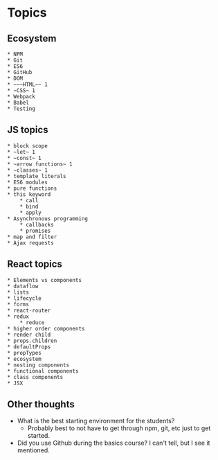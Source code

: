 # Topics

## Ecosystem
	* NPM
	* Git
	* ES6
	* GitHub
	* DOM
	* ~~~HTML~~ 1
	* ~CSS~ 1
    * Webpack
	* Babel
    * Testing
## JS topics
    * block scope
    * ~let~ 1
    * ~const~ 1
    * ~arrow functions~ 1
    * ~classes~ 1
    * template literals
    * ES6 modules
    * pure functions
    * this keyword
        * call
        * bind
        * apply
    * Asynchronous programming
        * callbacks
        * promises
    * map and filter
    * Ajax requests
## React topics
    * Elements vs components
    * dataflow
    * lists
    * lifecycle
    * forms
    * react-router
    * redux
        * reduce
    * higher order components
    * render child
    * props.children
    * defaultProps
    * propTypes
    * ecosystem
    * nesting components
    * functional components
    * class components
    * JSX



## Other thoughts
* What is the best starting environment for the students?
    * Probably best to not have to get through npm, git, etc just to get started.
* Did you use Github during the basics course? I can't tell, but I see it mentioned.
